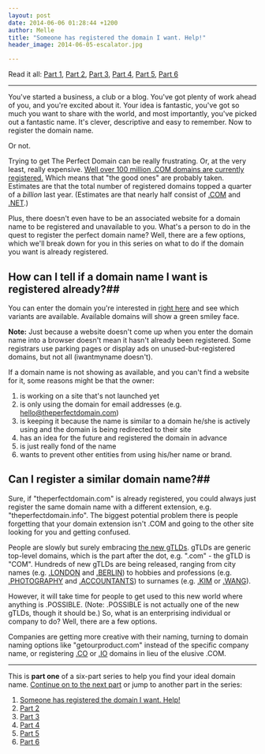 ```yaml
---
layout: post
date: 2014-06-06 01:28:44 +1200
author: Melle
title: "Someone has registered the domain I want. Help!"
header_image: 2014-06-05-escalator.jpg

---
```


Read it all: [Part 1](https://iwantmyname.com/blog/2014/06/domain-already-registered-pt1.html), [Part 2](https://iwantmyname.com/blog/2014/06/domain-already-registered-pt2.html), [Part 3](https://iwantmyname.com/blog/2014/06/domain-already-registered-pt3.html), [Part 4](https://iwantmyname.com/blog/2014/06/domain-already-registered-pt4.html), [Part 5](https://iwantmyname.com/blog/2014/06/domain-already-registered-pt5.html), [Part 6](https://iwantmyname.com/blog/2014/06/domain-already-registered-pt6.html)

***

<!-- excerpt -->

You've started a business, a club or a blog. You've got plenty of work ahead of you, and you're excited about it. Your idea is fantastic, you've got so much you want to share with the world, and most importantly, you've picked out a fantastic name. It's clever, descriptive and easy to remember. Now to register the domain name.

Or not.

Trying to get The Perfect Domain can be really frustrating. Or, at the very least, really expensive. [Well over 100 million .COM domains are currently registered.](http://www.thedomains.com/2014/03/24/after-losing-over-25000-registrations-in-two-days-com-back-below-113-million-berlin-top-40k/) Which means  that "the good ones" are probably taken. Estimates are that the total number of registered domains topped a quarter of a _billion_ last year. (Estimates are that nearly half consist of [.COM](https://iwantmyname.com/domains/com-domain-name-registration-for-commercial) and [.NET](https://iwantmyname.com/domains/net-domain-name-registration-for-network).) 

Plus, there doesn't even have to be an associated website for a domain name to be registered and unavailable to you. What's a person to do in the quest to register the perfect domain name? Well, there are a few options, which we'll break down for you in this series on what to do if the domain you want is already registered.

<!-- /excerpt -->

## How can I tell if a domain name I want is registered already?##

You can enter the domain you're interested in [right here](https://iwantmyname.com/) and see which variants are available. Available domains will show a green smiley face.

**Note:** Just because a website doesn't come up when you enter the domain name into a browser doesn't mean it hasn't already been registered. Some registrars use parking pages or display ads on unused-but-registered domains, but not all (iwantmyname doesn't). 

If a domain name is not showing as available, and you can't find a website for it, some reasons might be that the owner:

1. is working on a site that's not launched yet
2. is only using the domain for email addresses (e.g. hello@theperfectdomain.com)
3. is keeping it because the name is similar to a domain he/she is actively using and the domain is being redirected to their site
4. has an idea for the future and registered the domain in advance
5. is just really fond of the name
6. wants to prevent other entities from using his/her name or brand.

## Can I register a similar domain name?##

Sure, if "theperfectdomain.com" is already registered, you could always just register the same domain name with a different extension, e.g. "theperfectdomain.info". The biggest potential problem there is people forgetting that your domain extension isn't .COM and going to the other site looking for you and getting confused. 

People are slowly but surely embracing [the new gTLDs](https://iwantmyname.com/domains/new-gtld-domain-extensions). gTLDs are generic top-level domains, which is the part after the dot, e.g. ".com" - the gTLD is "COM". Hundreds of new gTLDs are being released, ranging from city names (e.g. [.LONDON](https://iwantmyname.com/domains/dot-london) and [.BERLIN](https://iwantmyname.com/domains/dot-berlin)) to hobbies and professions (e.g. [.PHOTOGRAPHY](https://iwantmyname.com/domains/dot-photography) and [.ACCOUNTANTS](https://iwantmyname.com/domains/dot-accountants)) to surnames (e.g. [.KIM](https://iwantmyname.com/domains/dot-kim) or [.WANG](https://iwantmyname.com/domains/dot-wang)).

However, it will take time for people to get used to this new world where anything is .POSSIBLE. (Note: .POSSIBLE is not actually one of the new gTLDs, though it should be.) So, what is an enterprising individual or company to do? Well, there are a few options.

Companies are getting more creative with their naming, turning to domain naming options like "getourproduct.com" instead of the specific company name, or registering [.CO](https://iwantmyname.com/domains/co-colombian-domain-name-registration-for-colombia) or [.IO](https://iwantmyname.com/domains/io-domain-name-registration-for-british-indian-ocean-territory) domains in lieu of the elusive .COM.

*****

This is **part one** of a six-part series to help you find your ideal domain name. [Continue on to the next part](https://iwantmyname.com/blog/2014/06/domain-already-registered-pt2.html) or jump to another part in the series:

1. [Someone has registered the domain I want. Help!](https://iwantmyname.com/blog/2014/06/domain-already-registered-pt1.html)
2. [Part 2](https://iwantmyname.com/blog/2014/06/domain-already-registered-pt2.html)
3. [Part 3](https://iwantmyname.com/blog/2014/06/domain-already-registered-pt3.html)
4. [Part 4](https://iwantmyname.com/blog/2014/06/domain-already-registered-pt4.html)
5. [Part 5](https://iwantmyname.com/blog/2014/06/domain-already-registered-pt5.html)
6. [Part 6](https://iwantmyname.com/blog/2014/06/domain-already-registered-pt6.html)
